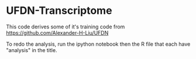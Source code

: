 # UFDN-Transcriptome

This code derives some of it's training code from https://github.com/Alexander-H-Liu/UFDN

To redo the analysis, run the ipython notebook then the R file that each have "analysis" in the title. 
